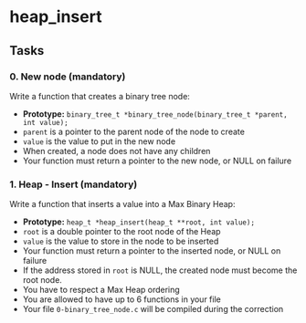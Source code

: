 # heap_insert

## Tasks

### 0. New node (mandatory)
Write a function that creates a binary tree node:

- **Prototype:** `binary_tree_t *binary_tree_node(binary_tree_t *parent, int value);`
- `parent` is a pointer to the parent node of the node to create
- `value` is the value to put in the new node
- When created, a node does not have any children
- Your function must return a pointer to the new node, or NULL on failure

### 1. Heap - Insert (mandatory)
Write a function that inserts a value into a Max Binary Heap:

- **Prototype:** `heap_t *heap_insert(heap_t **root, int value);`
- `root` is a double pointer to the root node of the Heap
- `value` is the value to store in the node to be inserted
- Your function must return a pointer to the inserted node, or NULL on failure
- If the address stored in `root` is NULL, the created node must become the root node.
- You have to respect a Max Heap ordering
- You are allowed to have up to 6 functions in your file
- Your file `0-binary_tree_node.c` will be compiled during the correction
